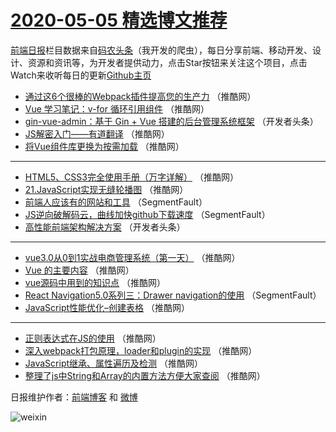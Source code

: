 # [2020-05-05 精选博文推荐](https://toutiao.qdkfweb.cn/date/2020/05/05)

[前端日报](https://qdkfweb.cn/c/news)栏目数据来自[码农头条](https://toutiao.qdkfweb.cn/)（我开发的爬虫），每日分享前端、移动开发、设计、资源和资讯等，为开发者提供动力，点击Star按钮来关注这个项目，点击Watch来收听每日的更新[Github主页](https://github.com/kujian/frontendDaily)
* [通过这6个很棒的Webpack插件提高您的生产力](https://toutiao.qdkfweb.cn/141826.html) （推酷网）
* [Vue 学习笔记：v-for 循环引用组件](https://toutiao.qdkfweb.cn/141827.html) （推酷网）
* [gin-vue-admin：基于 Gin + Vue 搭建的后台管理系统框架](https://toutiao.qdkfweb.cn/141810.html) （开发者头条）
* [JS解密入门——有道翻译](https://toutiao.qdkfweb.cn/141825.html) （推酷网）
* [将Vue组件库更换为按需加载](https://toutiao.qdkfweb.cn/141817.html) （推酷网）

***
* [HTML5、CSS3完全使用手册（万字详解）](https://toutiao.qdkfweb.cn/141818.html) （推酷网）
* [21.JavaScript实现无缝轮播图](https://toutiao.qdkfweb.cn/141820.html) （推酷网）
* [前端人应该有的网站和工具](https://toutiao.qdkfweb.cn/141808.html) （SegmentFault）
* [JS逆向破解码云，曲线加快github下载速度](https://toutiao.qdkfweb.cn/141809.html) （SegmentFault）
* [高性能前端架构解决方案](https://toutiao.qdkfweb.cn/141811.html) （开发者头条）

***
* [vue3.0从0到1实战电商管理系统（第一天）](https://toutiao.qdkfweb.cn/141824.html) （推酷网）
* [Vue 的主要内容](https://toutiao.qdkfweb.cn/141815.html) （推酷网）
* [vue源码中用到的知识点](https://toutiao.qdkfweb.cn/141816.html) （推酷网）
* [React Navigation5.0系列三：Drawer navigation的使用](https://toutiao.qdkfweb.cn/141807.html) （SegmentFault）
* [JavaScript性能优化&#8211;创建表格](https://toutiao.qdkfweb.cn/141819.html) （推酷网）

***
* [正则表达式在JS的使用](https://toutiao.qdkfweb.cn/141821.html) （推酷网）
* [深入webpack打包原理，loader和plugin的实现](https://toutiao.qdkfweb.cn/141822.html) （推酷网）
* [JavaScript继承、属性遍历及检测](https://toutiao.qdkfweb.cn/141823.html) （推酷网）
* [整理了js中String和Array的内置方法方便大家查阅](https://toutiao.qdkfweb.cn/141814.html) （推酷网）

日报维护作者：[前端博客](https://qdkfweb.cn/) 和 [微博](https://qdkfweb.cn/go/weibo)

![weixin](https://user-images.githubusercontent.com/3055447/38468989-651132ac-3b80-11e8-8e6b-15122322a9d7.png)